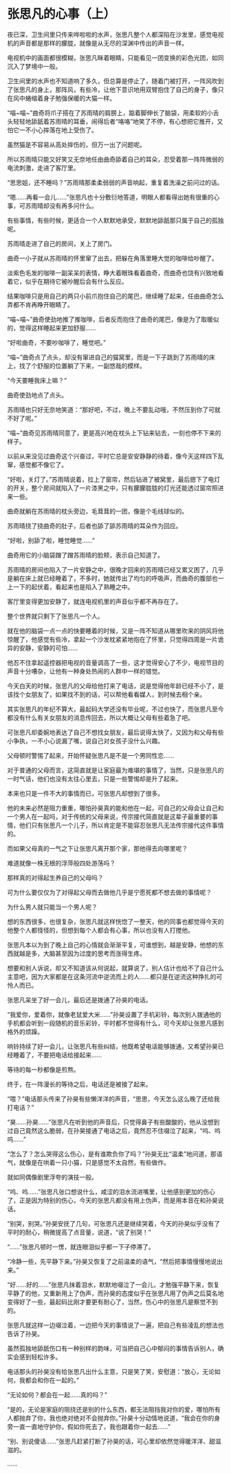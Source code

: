 # 张思凡的心事（上）

夜已深，卫生间里只传来哗啦啦的水声，张思凡整个人都深陷在沙发里，感觉电视机的声音都是那样的朦胧，就像是从无尽的深渊中传出的声音一样。

电视机中的画面都很模糊，张思凡眯着眼睛，只能看见一团变换的彩色光团，如同沉入了梦境中一般。

卫生间里的水声也不知道响了多久，但总算是停止了，随着门被打开，一阵风吹到了张思凡的身上，那阵风，有些冷，让他下意识地用双臂抱住了自己的身子，像只在风中蜷缩着身子勉强保暖的大猫一样。

“喵~喵~”曲奇将爪子搭在了苏雨晴的肩膀上，踮着脚伸长了脑袋，用柔软的小舌头轻轻地舔舐着苏雨晴的耳垂，闹得后者“咯咯”地笑了不停，有心想把它推开，又怕它一不小心摔落在地上受伤了。

虽然猫是不容易从高处摔伤的，但万一出了问题呢。

所以苏雨晴只能又好笑又无奈地任由曲奇舔着自己的耳朵，忍受着那一阵阵微弱的电流刺激，走进了客厅里。

“思思姐，还不睡吗？”苏雨晴那柔柔弱弱的声音响起，重复着洗澡之前问过的话。

“嗯……再看一会儿……”张思凡也十分敷衍地答道，明眼人都看得出她有很重的心事，可苏雨晴却没有再多问什么。

有些事情，有些时候，更适合一个人默默地承受，默默地舔舐那只属于自己的孤独呢。

苏雨晴走进了自己的房间，关上了房门。

曲奇一小子就从苏雨晴的怀里窜了出去，把躲在角落里睡大觉的咖啡给吵醒了。

淡紫色毛发的咖啡一副呆呆的表情，睁大着眼珠看着曲奇，而曲奇也饶有兴致地看着它，似乎在期待它被吵醒后会有什么反应。

结果咖啡只是用自己的两只小前爪抱住自己的尾巴，继续睡了起来，任由曲奇怎么弄都不肯再睁开眼睛了。

“喵~喵~”曲奇使劲地推了推咖啡，后者反而抱住了曲奇的尾巴，像是为了取暖似的，觉得这样睡起来更加舒服……

“好啦曲奇，不要吵咖啡了，睡觉吧。”

“喵~”曲奇点了点头，却没有窜进自己的猫窝里，而是一下子跳到了苏雨晴的床上，找了个舒服的位置躺了下来，一副悠哉的模样。

“今天要睡我床上嘛？”

曲奇使劲地点了点头。

苏雨晴也只好无奈地笑道：“那好吧，不过，晚上不要乱动哦，不然压到你了可就不好了呢。”

“喵~”曲奇见苏雨晴同意了，更是高兴地在枕头上下钻来钻去，一刻也停不下来的样子。

以前从来没见过曲奇这个兴奋过，平时它总是安安静静的待着，像今天这样四下乱窜，感觉都不像它了。

“好啦，关灯了。”苏雨晴说着，拉上了窗帘，然后钻进了被窝里，最后摁下了电灯的开关，整个房间就陷入了一片漆黑之中，只有朦朦胧胧的灯光还能透过窗帘照进来一些。

曲奇就躺在苏雨晴的枕头旁边，毛茸茸的一团，像是个毛线球似的。

苏雨晴挠了挠曲奇的肚子，后者也舔了舔苏雨晴的耳朵作为回应。

“好啦，别舔了啦，睡觉睡觉……”

曲奇用它的小脑袋蹭了蹭苏雨晴的脸颊，表示自己知道了。

苏雨晴的房间也陷入了一片安静之中，很晚才回来的苏雨晴已经又累又困了，几乎是躺在床上就已经睡着了，不多时，她就传出了均匀的呼吸声，而曲奇的腹部也一上一下的起伏着，看起来也是陷入了熟睡之中。

客厅里变得更加安静了，就连电视机里的声音似乎都不再存在了。

整个世界就只剩下了张思凡一个人。

就在他的脑袋一点一点的快要睡着的时候，又是一阵不知道从哪里吹来的阴风将他惊醒了，他感觉有些冷，拿起一个沙发枕紧紧地抱在了怀里，只觉得四周是一片诡异的安静，安静的可怕……

他忍不住拿起遥控器把电视的音量调高了一些，这才觉得安心了不少，电视节目的声音十分嘈杂，让他有一种身处热闹的人群中一样的错觉。

今天白天的时候，张思凡的父母给他打来了电话，说是觉得他年龄已经不小了，是该找个女朋友了，如果找不到的话，可以帮他看看媒人，到时候去相个亲。

其实张思凡的年纪不算大，最起码大学还没有毕业呢，不过也快了，而张思凡至今都没有什么有关女朋友的消息传回去，所以大概让父母有些着急了吧。

可张思凡却委婉地表达了自己不想找女朋友，最后说得太快了，又因为和父母有些小争执，一不小心说漏了嘴，说自己对女孩子没什么兴趣。

父母顿时警惕了起来，开始怀疑张思凡是不是一个男同性恋……

对于普通的父母而言，这简直就是让家庭最为难堪的事情了，当然，只是张思凡的一时气话，他们也没有太往心里去，只是一些警惕却是升了起来。

本来也只是一件不大的事情而已，可张思凡却想到了很多。

他的未来必然是阻力重重，哪怕孙昊真的能和他在一起，可自己的父母会让自己和一个男人在一起吗，对于传统的父母来说，传宗接代简直就是这辈子最重要的事情，他们只有张思凡一个儿子，所以肯定是不能容忍张思凡无法传宗接代这件事情的。

而如果父母真的一气之下让张思凡离开那个家，那他得去向哪里呢？

难道就像一株无根的浮萍般四处游荡吗？

那样真的对得起生养自己的父母吗？

可为什么要仅仅为了对得起父母而去做他几乎是宁愿死都不想去做的事情呢？

为什么男人就只能当一个男人呢？

想的东西很多，也很复杂，张思凡就这样恍惚了一整天，他的同事也都觉得今天的他整个人都怪怪的，但想到每个人都会有心事，所以也没有人打搅他。

张思凡本以为到了晚上自己的心情就会渐渐平复，可谁想到，越是安静，他想的东西就越是多，大脑甚至因为过度的思考而涨得生疼。

想要和别人诉说，却又不知道该从何说起，就算说了，别人估计也给不了自己什么主意吧，因为大家都是在这条河流中逆流而上的人……都只是在逆流这种挣扎的可怜人而已。

张思凡呆坐了好一会儿，最后还是拨通了孙昊的电话。

“我爱你，爱着你，就像老鼠爱大米……”孙昊设置了手机彩铃，每次别人拨通他的手机都会听到一段随机的音乐彩铃，平时都不觉得有什么，可今天却让张思凡感到格外的烦躁。

响铃持续了好一会儿，让张思凡有些纠结，他既希望电话能够拨通，又希望孙昊已经睡着了，不要把电话给接起来……

等待的每一秒都像是煎熬。

终于，在一阵漫长的等待之后，电话还是被接了起来。

“喂？”电话那头传来了孙昊有些懒洋洋的声音，“思思，今天怎么这么晚了还给我打电话？”

“昊……孙昊……”张思凡在听到他的声音后，只觉得鼻子有些酸酸的，他从没想到过自己竟然这么脆弱，在孙昊接通了电话之后，竟然忍不住啜泣了起来，“呜、呜呜……”

“怎么了？怎么哭得这么伤心，是有谁欺负你了吗？”孙昊无比“温柔”地问道，那语气，就像是在哄着一只小猫，只是感觉不太自然，有些做作。

就如同偶像剧里浮夸的演技一般。

“呜、呜……”张思凡张口想说什么，咸涩的泪水流进嘴里，让他感到更加的伤心了，正是因为特别的伤心，今天的张思凡都没有用上伪声，而是用本音在和孙昊说话。

“别哭，别哭。”孙昊安抚了几句，可张思凡还是继续哭着，今天的孙昊似乎没有了平时的耐心，稍微提高了点音量，说道，“说了别哭！”

“……”张思凡顿时一愣，就连眼泪似乎都一下子停滞了。

“冷静一些，先平静下来。”孙昊又恢复了之前温柔的语气，“然后把事情慢慢地说出来。”

“好……好的……”张思凡抹着泪水，默默地啜泣了一会儿，才勉强平静下来，恢复平静了的他，又重新用上了伪声，而孙昊的态度似乎在张思凡用了伪声之后莫名地变得好了一些，最起码比刚才要更有耐心了，当然，伤心中的张思凡是察觉不到的。

张思凡就这样一边啜泣着，一边把今天的事情说了一遍，把自己有些凌乱的想法也告诉了孙昊。

虽然孤独地舔舐伤口有一种别样的韵味，可当把自己心中郁闷的事情告诉别人，确实会感到轻松许多。

电话那头的孙昊没有给张思凡出什么主意，只是笑了笑，安慰道：“放心，无论如何，我都会和你在一起的。”

“无论如何？都会在一起……真的吗？”

“是的，无论是家庭的阻挠还是别的什么东西，都无法阻挡我对你的爱，哪怕所有人都抛弃了你，我也绝对绝对不会抛弃你。”孙昊十分动情地说道，“我会在你的身旁一直一直地守护你，假如你死去了，我也跟着你一起去……”

“别、别说傻话……”张思凡赶紧打断了孙昊的话，可心里却依然觉得暖洋洋、甜滋滋的。

……
